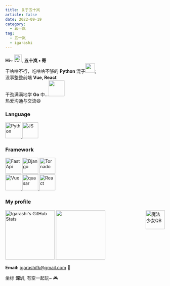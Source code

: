 ```yaml
---
title: 关于五十岚
article: false
date: 2022-09-19
category:
  - 五十岚
tag:
  - 五十岚
  - igarashi
---
```


**Hi~** <img src='https://qpluspicture.oss-cn-beijing.aliyuncs.com/6LjjQA/Hi.gif' alt='Hi' width="24"/>, **五十岚 ▪ 寄**<br/>干啥啥不行，吃啥啥不够的 **Python** 混子<img src="https://media.giphy.com/media/WUlplcMpOCEmTGBtBW/giphy.gif" width="30">;<br/>没事整整前端 **Vue, React** <br/>干劲满满地学 **Go** 中...<img src="https://media.giphy.com/media/mGcNjsfWAjY5AEZNw6/giphy.gif" width="50"><br/>热爱沟通与交流😄

<!--
- 🔭 I’m currently working on ...
- 🌱 I’m currently learning ...
- 👯 I’m looking to collaborate on ...
- 🤔 I’m looking for help with ...
- 💬 Ask me about ...
- 📫 How to reach me: ...
- 😄 Pronouns: ...
- ⚡ Fun fact: ...
-->
### Language

<a href="https://www.python.org/">
  <img src="https://www.deadly-exception.icu:7779/img/python.png" alt="Python" height="50"/>
</a>
<a href="https://www.javascript.com/">
  <img src="https://www.deadly-exception.icu:7779/img/js.png" alt="JS" height="50"/>
</a>

### Framework
<a href="https://fastapi.tiangolo.com/">
  <img src="https://www.deadly-exception.icu:7779/img/fastapi.png" alt="FastApi" height="50"/>
</a>
<a href="https://www.djangoproject.com/">
  <img src="https://www.deadly-exception.icu:7779/img/Django.png" alt="Django" height="50"/>
</a>
<a href="https://www.tornadoweb.org/">
  <img src="https://www.deadly-exception.icu:7779/img/tornado.png" alt="Tornado" height="50"/>
</a>

<br/>

<a href="https://v3.cn.vuejs.org/">
  <img src="https://www.deadly-exception.icu:7779/img/vue.png" alt="Vue" height="50"/>
</a>
<a href="https://quasar.dev/">
  <img src="https://www.deadly-exception.icu:7779/img/quasar.png" alt="quasar" height="50"/>
</a>
<a href="https://facebook.github.io/react/">
  <img src="https://www.deadly-exception.icu:7779/img/react.png" alt="React" height="50"/>
</a>

### My profile

<a href="https://github.com/Igarashi-G">
  <img height="156em" src="https://bad-apple-github-readme.vercel.app/api?show_bg=1&username=Igarashi-G&show_icons=true" alt="Igarashi's GitHub Stats" />
  <img height="156em" src="https://github-readme-stats.vercel.app/api/top-langs/?username=Igarashi-G&hide=html,less&theme=radical&layout=compact" />
</a>

<img src="https://www.deadly-exception.icu:7779/img/qb.gif" alt="魔法少女QB" height="60" align="right"/>

**Email:** igarashifk@gmail.com 💌

坐标 **深圳**, 有空一起玩~ 🎮

